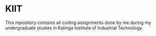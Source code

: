 # KIIT
This repository contains all coding assignments done by me during my undergraduate studies in Kalinga Institute of Industrial Technology.
